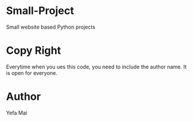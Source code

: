 # Small-Project
Small website based Python projects

# Copy Right
Everytime when you ues this code, you need to include the author name. It is open for everyone. 
# Author
Yefa Mai







